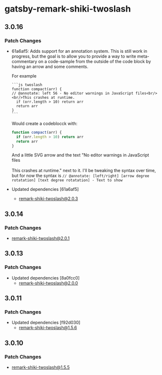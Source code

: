 # gatsby-remark-shiki-twoslash

## 3.0.16

### Patch Changes

- 61a6af5: Adds support for an annotation system. This is still work in progress, but the goal is to allow you to provide a way to write meta-commentary on a code-sample from the outside of the code block by having an arrow and some comments.

  For example

  ````
  ```js twoslash
  function compact(arr) {
  // @annotate: left 56 - No editor warnings in JavaScript files<br/><br/>This crashes at runtime.
    if (orr.length > 10) return arr
    return arr
  }
  ```
  ````

  Would create a codeblocck with:

  ```js
  function compact(arr) {
    if (orr.length > 10) return arr
    return arr
  }
  ```

  And a little SVG arrow and the text "No editor warnings in JavaScript files<br/><br/>This crashes at runtime." next to it.
  I'll be tweaking the syntax over time, but for now the syntax is `// @annotate: [left/right] [arrow degree rotatation] [text degree rotatation] - Text to show`

- Updated dependencies [61a6af5]
  - remark-shiki-twoslash@2.0.3

## 3.0.14

### Patch Changes

- remark-shiki-twoslash@2.0.1

## 3.0.13

### Patch Changes

- Updated dependencies [8a0fcc0]
  - remark-shiki-twoslash@2.0.0

## 3.0.11

### Patch Changes

- Updated dependencies [f92d030]
  - remark-shiki-twoslash@1.5.6

## 3.0.10

### Patch Changes

- remark-shiki-twoslash@1.5.5
